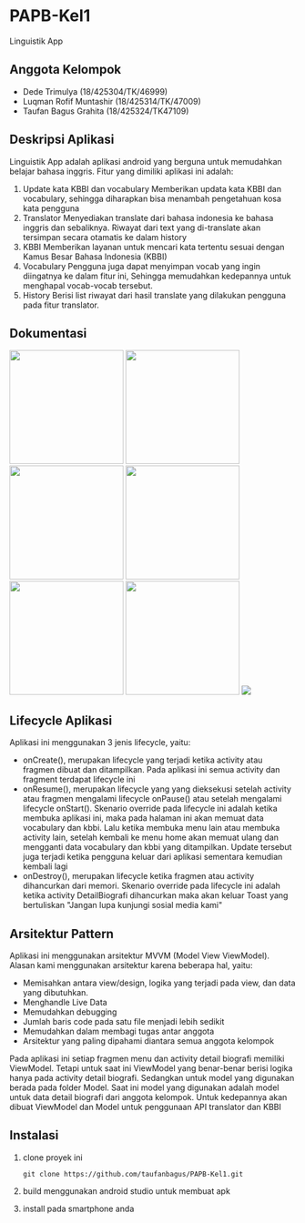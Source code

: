 # PAPB-Kel1
Linguistik App

## Anggota Kelompok
* Dede Trimulya             (18/425304/TK/46999)
* Luqman Rofif Muntashir    (18/425314/TK/47009)
* Taufan Bagus Grahita      (18/425324/TK47109)

## Deskripsi Aplikasi
Linguistik App adalah aplikasi android yang berguna untuk memudahkan belajar bahasa inggris. Fitur yang dimiliki aplikasi ini adalah:
1. Update kata KBBI dan vocabulary
    Memberikan updata kata KBBI dan vocabulary, sehingga diharapkan bisa menambah pengetahuan kosa kata pengguna
2. Translator
    Menyediakan translate dari bahasa indonesia ke bahasa inggris dan sebaliknya. Riwayat dari text yang di-translate akan tersimpan secara otamatis ke dalam history
3. KBBI
    Memberikan layanan untuk mencari kata tertentu sesuai dengan Kamus Besar Bahasa Indonesia (KBBI)
4. Vocabulary
    Pengguna juga dapat menyimpan vocab yang ingin diingatnya ke dalam fitur ini, Sehingga memudahkan kedepannya untuk menghapal vocab-vocab tersebut. 
5. History
    Berisi list riwayat dari hasil translate yang dilakukan pengguna pada fitur translator.

## Dokumentasi
<p float='left'>
  <img src="/Documentation/home.jpg" width="200" >
  <img src="/Documentation/Menu.jpg" width="200" >
  <img src="/Documentation/KBBI.jpg" width="200" >
  <img src="/Documentation/history.jpg" width="200" >
  <img src="/Documentation/about_me.jpg" width="200" >
  <img src="/Documentation/detail_bio.jpg" width="200" >
  <img src="/Documentation/translator.jpg" >
</p>

## Lifecycle Aplikasi
Aplikasi ini menggunakan 3 jenis lifecycle, yaitu:
* onCreate(), merupakan lifecycle yang terjadi ketika activity atau fragmen dibuat dan ditampilkan. Pada aplikasi ini semua activity dan fragment terdapat lifecycle ini
* onResume(), merupakan lifecycle yang yang dieksekusi setelah activity atau fragmen mengalami lifecycle onPause() atau setelah mengalami lifecycle onStart(). Skenario override pada lifecycle ini adalah ketika membuka aplikasi ini, maka pada halaman ini akan memuat data vocabulary dan kbbi. Lalu ketika membuka menu lain atau membuka activity lain, setelah kembali ke menu home akan memuat ulang dan mengganti data vocabulary dan kbbi yang ditampilkan. Update tersebut juga terjadi ketika pengguna keluar dari aplikasi sementara kemudian kembali lagi
* onDestroy(), merupakan lifecycle ketika fragmen atau activity dihancurkan dari memori. Skenario override pada lifecycle ini adalah ketika activity DetailBiografi dihancurkan maka akan keluar Toast yang bertuliskan "Jangan lupa kunjungi sosial media kami"

## Arsitektur Pattern
Aplikasi ini menggunakan arsitektur MVVM (Model View ViewModel). Alasan kami menggunakan arsitektur karena beberapa hal, yaitu:
* Memisahkan antara view/design, logika yang terjadi pada view, dan data yang dibutuhkan. 
* Menghandle Live Data
* Memudahkan debugging 
* Jumlah baris code pada satu file menjadi lebih sedikit
* Memudahkan dalam membagi tugas antar anggota
* Arsitektur yang paling dipahami diantara semua anggota kelompok

Pada aplikasi ini setiap fragmen menu dan activity detail biografi memiliki ViewModel. Tetapi untuk saat ini ViewModel yang benar-benar berisi logika hanya pada activity detail biografi. Sedangkan untuk model yang digunakan berada pada folder Model. Saat ini model yang digunakan adalah model untuk data detail biografi dari anggota kelompok. Untuk kedepannya akan dibuat ViewModel dan Model untuk penggunaan API translator dan KBBI


## Instalasi
1. clone proyek ini 
   
   ```
   git clone https://github.com/taufanbagus/PAPB-Kel1.git
   ```
2. build menggunakan android studio untuk membuat apk
3. install pada smartphone anda
